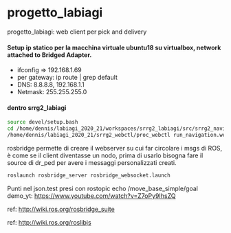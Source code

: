 # progetto_labiagi
progetto_labiagi: web client per pick and delivery

#### Setup ip statico per la macchina virtuale ubuntu18 su virtualbox, network attached to Bridged Adapter.
-  ifconfig => 192.168.1.69
- per gateway: ip route | grep default
- DNS: 8.8.8.8, 192.168.1.1
- Netmask: 255.255.255.0

#### dentro srrg2_labiagi

```sh 
source devel/setup.bash  
cd /home/dennis/labiagi_2020_21/workspaces/srrg2_labiagi/src/srrg2_navigation_2d/config
/home/dennis/labiagi_2020_21/srrg2_webctl/proc_webctl run_navigation.webctl 
```

rosbridge permette di creare il webserver su cui far circolare i msgs di ROS, è come se il client diventasse un nodo,
prima di usarlo bisogna fare il source di dr_ped per avere i messaggi personalizzati creati.
```sh 
roslaunch rosbridge_server rosbridge_websocket.launch 
```

Punti nel json.test presi con rostopic echo /move_base_simple/goal
demo_yt: https://www.youtube.com/watch?v=Z7oPy9IhsZQ

ref: http://wiki.ros.org/rosbridge_suite

ref: http://wiki.ros.org/roslibjs
